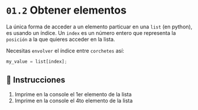# `01.2` Obtener elementos

La única forma de acceder a un elemento particuar en una `list` (en python), es usando un índice.
Un `index` es un número entero que representa la `posición` a la que quieres acceder en la lista.

Necesitas `envolver` el índice entre `corchetes` así:
```js
my_value = list[index];
```

## 📝 Instrucciones
1. Imprime en la console el 1er elemento de la lista
2. Imprime en la console el 4to elemento de la lista

